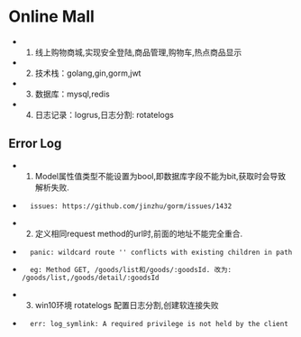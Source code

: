 # Online Mall
* 1. 线上购物商城,实现安全登陆,商品管理,购物车,热点商品显示
* 2. 技术栈：golang,gin,gorm,jwt
* 3. 数据库：mysql,redis
* 4. 日志记录：logrus,日志分割: rotatelogs



## Error Log
* 1. Model属性值类型不能设置为bool,即数据库字段不能为bit,获取时会导致解析失败. 
*       issues: https://github.com/jinzhu/gorm/issues/1432
* 2. 定义相同request method的url时,前面的地址不能完全重合. 
*       panic: wildcard route '' conflicts with existing children in path
*       eg: Method GET, /goods/list和/goods/:goodsId. 改为: /goods/list,/goods/detail/:goodsId
* 3. win10环境 rotatelogs 配置日志分割,创建软连接失败
*       err: log_symlink: A required privilege is not held by the client
